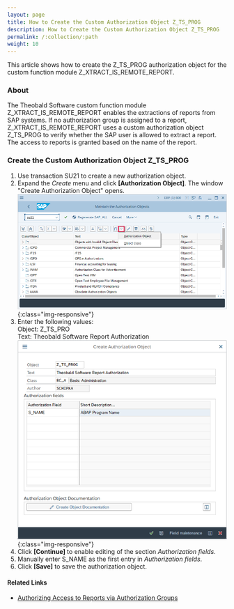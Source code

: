```yaml
---
layout: page
title: How to Create the Custom Authorization Object Z_TS_PROG
description: How to Create the Custom Authorization Object Z_TS_PROG
permalink: /:collection/:path
weight: 10
---
```


This article shows how to create the Z_TS_PROG authorization object for the custom function module Z_XTRACT_IS_REMOTE_REPORT.<br>

### About
The Theobald Software custom function module Z_XTRACT_IS_REMOTE_REPORT enables the extractions of reports from SAP systems.
If no authorization group is assigned to a report, Z_XTRACT_IS_REMOTE_REPORT uses a custom authorization object Z_TS_PROG to verify whether the SAP user is allowed to extract a report. 
The access to reports is granted based on the name of the report.


### Create the Custom Authorization Object Z_TS_PROG

1. Use transaction SU21 to create a new authorization object.
2. Expand the *Create* menu and click **[Authorization Object]**. The window "Create Authorization Object" opens.<br>
![report-authorization-object](/img/contents/sap-authority-object.png){:class="img-responsive"}
3. Enter the following values:<br>
Object: Z_TS_PRO<br>
Text: Theobald Software Report Authorization<br>
![report-create-authorization-object](/img/contents/sap-create-authorization-object.png){:class="img-responsive"}
4. Click **[Continue]** to enable editing of the section *Authorization fields*.
5. Manually enter S_NAME as the first entry in *Authorization fields*. 
6. Click **[Save]** to save the authorization object.


#### Related Links
- [Authorizing Access to Reports via Authorization Groups](./authorizing-access-to-specific-reports)